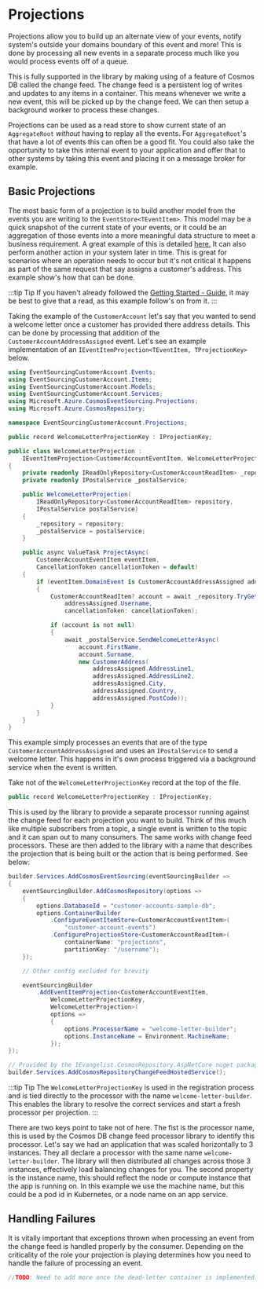 # Projections

Projections allow you to build up an alternate view of your events, notify system's outside your domains boundary of this event and more! This is done by processing all new events in a separate process much like you would process events off of a queue.

This is fully supported in the library by making using of a feature of Cosmos DB called the change feed. The change feed is a persistent log of writes and updates to any items in a container. This means whenever we write a new event, this will be picked up by the change feed. We can then setup a background worker to process these changes.

Projections can be used as a read store to show current state of an `AggregateRoot` _without_ having to replay all the events. For `AggregateRoot`'s that have a lot of events this can often be a good fit. You could also take the opportunity to take this internal event to your application and offer that to other systems by taking this event and placing it on a message broker for example.

## Basic Projections

The most basic form of a projection is to build another model from the events you are writing to the `EventStore<TEventItem>`. This model may be a quick snapshot of the current state of your events, or it could be an aggregation of those events into a more meaningful data structure to meet a business requirement. A great example of this is detailed [here.](../getting-started/guide/04-read-projection.md) It can also perform another action in your system later in time. This is great for scenarios where an operation needs to occur but it's not critical it happens as part of the same request that say assigns a customer's address. This example show's how that can be done.

:::tip Tip
If you haven't already followed the [Getting Started - Guide](../getting-started/guide/00-overview.md), it may be best to give that a read, as this example follow's on from it.
:::

Taking the example of the `CustomerAccount` let's say that you wanted to send a welcome letter once a customer has provided there address details. This can be done by processing that addition of the `CustomerAccountAddressAssigned` event. Let's see an example implementation of an `IEventItemProjection<TEventItem, TProjectionKey>` below.

```csharp
using EventSourcingCustomerAccount.Events;
using EventSourcingCustomerAccount.Items;
using EventSourcingCustomerAccount.Models;
using EventSourcingCustomerAccount.Services;
using Microsoft.Azure.CosmosEventSourcing.Projections;
using Microsoft.Azure.CosmosRepository;

namespace EventSourcingCustomerAccount.Projections;

public record WelcomeLetterProjectionKey : IProjectionKey;

public class WelcomeLetterProjection :
    IEventItemProjection<CustomerAccountEventItem, WelcomeLetterProjectionKey>
{
    private readonly IReadOnlyRepository<CustomerAccountReadItem> _repository;
    private readonly IPostalService _postalService;

    public WelcomeLetterProjection(
        IReadOnlyRepository<CustomerAccountReadItem> repository,
        IPostalService postalService)
    {
        _repository = repository;
        _postalService = postalService;
    }

    public async ValueTask ProjectAsync(
        CustomerAccountEventItem eventItem,
        CancellationToken cancellationToken = default)
    {
        if (eventItem.DomainEvent is CustomerAccountAddressAssigned addressAssigned)
        {
            CustomerAccountReadItem? account = await _repository.TryGetAsync(
                addressAssigned.Username,
                cancellationToken: cancellationToken);

            if (account is not null)
            {
                await _postalService.SendWelcomeLetterAsync(
                    account.FirstName,
                    account.Surname,
                    new CustomerAddress(
                        addressAssigned.AddressLine1,
                        addressAssigned.AddressLine2,
                        addressAssigned.City,
                        addressAssigned.Country,
                        addressAssigned.PostCode));
            }
        }
    }
}
```

This example simply processes an events that are of the type `CustomerAccountAddressAssigned` and uses an `IPostalService` to send a welcome letter. This happens in it's own process triggered via a background service when the event is written.

Take not of the `WelcomeLetterProjectionKey` record at the top of the file.

```csharp
public record WelcomeLetterProjectionKey : IProjectionKey;
```

This is used by the library to provide a separate processor running against the change feed for each projection you want to build. Think of this much like multiple subscribers from a topic, a single event is written to the topic and it can span out to many consumers. The same works with change feed processors. These are then added to the library with a name that describes the projection that is being built or the action that is being performed. See below:

```csharp
builder.Services.AddCosmosEventSourcing(eventSourcingBuilder =>
{
    eventSourcingBuilder.AddCosmosRepository(options =>
    {
        options.DatabaseId = "customer-accounts-sample-db";
        options.ContainerBuilder
            .ConfigureEventItemStore<CustomerAccountEventItem>(
                "customer-account-events")
            .ConfigureProjectionStore<CustomerAccountReadItem>(
                containerName: "projections",
                partitionKey: "/username");
    });

    // Other config excluded for brevity

    eventSourcingBuilder
        .AddEventItemProjection<CustomerAccountEventItem,
            WelcomeLetterProjectionKey,
            WelcomeLetterProjection>(
            options =>
            {
                options.ProcessorName = "welcome-letter-builder";
                options.InstanceName = Environment.MachineName;
            });
});

// Provided by the IEvangelist.CosmosRepository.AspNetCore nuget package.
builder.Services.AddCosmosRepositoryChangeFeedHostedService();
```

:::tip Tip
The `WelcomeLetterProjectionKey` is used in the registration process and is tied directly to the processor with the name `welcome-letter-builder`. This enables the library to resolve the correct services and start a fresh processor per projection.
:::

There are two keys point to take not of here. The fist is the processor name, this is used by the Cosmos DB change feed processor library to identify this processor. Let's say we had an application that was scaled horizontally to 3 instances. They all declare a processor with the same name `welcome-letter-builder`. The library will then distributed all changes across those 3 instances, effectively load balancing changes for you. The second property is the instance name, this should reflect the node or compute instance that the app is running on. In this example we use the machine name, but this could be a pod id in Kubernetes, or a node name on an app service.

## Handling Failures

It is vitally important that exceptions thrown when processing an event from the change feed is handled properly by the consumer. Depending on the criticality of the role your projection is playing determines how you need to handle the failure of processing an event. 


```csharp
//TODO: Need to add more once the dead-letter container is implemented.
```